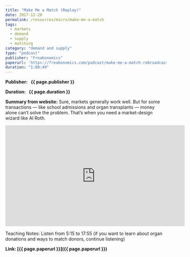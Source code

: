 ```yaml
---
title: "Make Me a Match (Replay)"
date: 2017-12-20
permalink: /resources/micro/make-me-a-match
tags:
  - markets
  - demand
  - supply
  - matching
category: "demand and supply"
type: "podcast"
publisher: "Freakonomics"
paperurl: 'https://freakonomics.com/podcast/make-me-a-match-rebroadcast/'
duration: "1:08:49"
---
```


<!-- Google tag (gtag.js) -->
<script async src="https://www.googletagmanager.com/gtag/js?id=G-Q95WSVMDNZ"></script>
<script>
  window.dataLayer = window.dataLayer || [];
  function gtag(){dataLayer.push(arguments);}
  gtag('js', new Date());

  gtag('config', 'G-Q95WSVMDNZ');
</script>


**<span class="bold-podcast">Publisher: </span>&nbsp;<span class="text-podcast"> {{ page.publisher }}</span>**

**<span class="bold-podcast">Duration: </span>&nbsp;<span class="text-podcast"> {{ page.duration }}</span>**

**<span class="bold-podcast">Summary from website:</span>**
Sure, markets generally work well. But for some transactions — like school admissions and organ transplants — money alone can’t solve the problem. That’s when you need a market-design wizard like Al Roth.



<iframe width="560" height="315" src="https://www.youtube.com/embed/WT-bKYckRic?si=ZzkYZrUJ0BOD1DoK" title="YouTube video player" frameborder="0" allow="accelerometer; autoplay; clipboard-write; encrypted-media; gyroscope; picture-in-picture; web-share" referrerpolicy="strict-origin-when-cross-origin" allowfullscreen></iframe>

Teaching Notes:
Listen from 5:15 to 17:55 (if you want to learn about organ donations and ways to match donors, continue listening) 

**<span class="small-podcast">Link:</span>&nbsp;<span class="links-podcast">[{{ page.paperurl }}]({{ page.paperurl }})</span>**